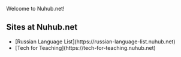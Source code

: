 Welcome to Nuhub.net!

## Sites at Nuhub.net

<ul class="tiles">
  <li>[Russian Language List](https://russian-language-list.nuhub.net)
  <br>
  </li>
  <li>[Tech for Teaching](https://tech-for-teaching.nuhub.net)
  <br>
  </li>
</ul>
